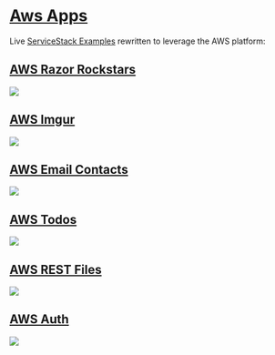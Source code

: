 # [Aws Apps](http://awsapps.servicestack.net/)

Live [ServiceStack Examples](http://awsapps.servicestack.net/) rewritten to leverage the AWS platform:

## [AWS Razor Rockstars](http://awsrazor.servicestack.net/)

[![](https://raw.githubusercontent.com/ServiceStack/Assets/master/img/aws/pocodynamo/examples-razor-rockstars.png)](http://awsrazor.servicestack.net/)

## [AWS Imgur](http://awsapps.servicestack.net/imgur/)

[![](https://raw.githubusercontent.com/ServiceStack/Assets/master/img/aws/pocodynamo/examples-imgur.png)](http://awsapps.servicestack.net/imgur/)

## [AWS Email Contacts](http://awsapps.servicestack.net/emailcontacts/)

[![](https://raw.githubusercontent.com/ServiceStack/Assets/master/img/aws/pocodynamo/examples-email-contacts.png)](http://awsapps.servicestack.net/emailcontacts/)

## [AWS Todos](http://awsapps.servicestack.net/todos/)

[![](https://raw.githubusercontent.com/ServiceStack/Assets/master/img/aws/pocodynamo/examples-todos.png)](http://awsapps.servicestack.net/todos/)

## [AWS REST Files](http://awsapps.servicestack.net/restfiles/)

[![](https://raw.githubusercontent.com/ServiceStack/Assets/master/img/aws/pocodynamo/examples-rest-files.png)](http://awsapps.servicestack.net/restfiles/)

## [AWS Auth](http://awsapps.servicestack.net/awsauth/)

[![](https://raw.githubusercontent.com/ServiceStack/Assets/master/img/aws/pocodynamo/examples-awsauth.png)](http://awsapps.servicestack.net/awsauth/)


